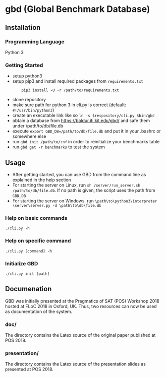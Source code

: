 # gbd (Global Benchmark Database)

## Installation
### Programming Language
Python 3

### Getting Started
- setup python3
- setup pip3 and install required packages from ```requirements.txt```
    ```console
	    pip3 install -U -r /path/to/requirements.txt
	```
- clone repository
- make sure path for python 3 in cli.py is correct
  (default: ```#!/usr/bin/python3```)
- create an executable link like so ```ln -s $respository/cli.py $bin/gbd```
- obtain a database from https://baldur.iti.kit.edu/gbd/ and safe them under /path/to/db/file.db
- execute ```export GBD_DB=/path/to/db/file.db``` and put it in your .bashrc or somewhere else
- run ```gbd init /path/to/cnf``` in order to reinitialize your benchmarks table
- run ```gbd get -r benchmarks``` to test the system

## Usage
- After getting started, you can use GBD from the command line as explained in the help section
- For starting the server on Linux, run ```sh /server/run_server.sh /path/to/db/file.db```. If no path is given, the script uses
the path from ```GBD_DB```
- For starting the server on Windows, run ```\path\to\python3\interpreter \server\server.py -d \path\to\db\file.db```

### Help on basic commands
	./cli.py -h

### Help on specific command
	./cli.py [command] -h

### Initialize GBD
	./cli.py init [path]

## Documenation
GBD was initially presented at the Pragmatics of SAT (POS) Workshop 2018 hosted at FLoC 2018 in Oxford, UK. Thus, two resources can now be used as documentation of the system. 

### doc/
The directory contains the Latex source of the original paper published at POS 2018.

### presentation/ 
The directory contains the Latex source of the presentation slides as presented at POS 2018.
